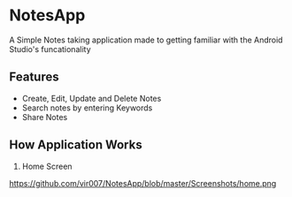 # NotesApp
A Simple Notes taking application made to getting familiar with the Android Studio's funcationality
  
## Features 
- Create, Edit, Update and Delete Notes
- Search notes by entering Keywords
- Share Notes

## How Application Works

1. Home Screen

https://github.com/vir007/NotesApp/blob/master/Screenshots/home.png

